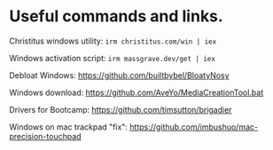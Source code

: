 # Useful commands and links.

Christitus windows utility: ```irm christitus.com/win | iex```

Windows activation script: ```irm massgrave.dev/get | iex```


Debloat Windows: https://github.com/builtbybel/BloatyNosy

Windows download: https://github.com/AveYo/MediaCreationTool.bat

Drivers for Bootcamp: https://github.com/timsutton/brigadier

Windows on mac trackpad "fix": https://github.com/imbushuo/mac-precision-touchpad
